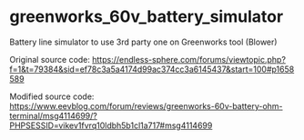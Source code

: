 # greenworks_60v_battery_simulator
Battery line simulator to use 3rd party one on Greenworks tool (Blower)

Original source code:
https://endless-sphere.com/forums/viewtopic.php?f=1&t=79384&sid=ef78c3a5a4174d99ac374cc3a6145437&start=100#p1658589


Modified source code:
https://www.eevblog.com/forum/reviews/greenworks-60v-battery-ohm-terminal/msg4114699/?PHPSESSID=vikev1fvrq10ldbh5b1cl1a717#msg4114699
